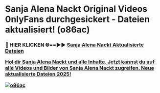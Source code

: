 # Sanja Alena Nackt Original Videos 0nlyFans durchgesickert - Dateien aktualisiert! (o86ac)

<h3>🔴 HIER KLICKEN 🌐==►► <a href="https://tinyurl.com/h6vf6nb8" rel="nofollow">Sanja Alena Nackt Aktualisierte Dateien

Hol dir Sanja Alena Nackt und alle Inhalte. Jetzt kannst du auf alle Videos und Bilder von Sanja Alena Nackt zugreifen. Neue aktualisierte Dateien 2025!

[![o86ac](https://i.imgur.com/sD4kR3V.gif)](https://tinyurl.com/h6vf6nb8)
